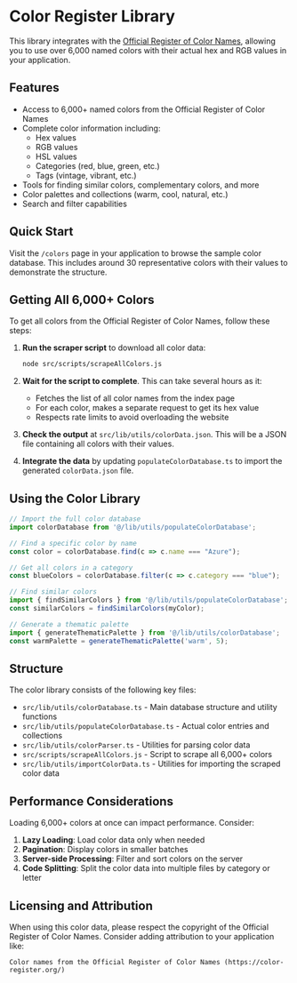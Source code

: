 # Color Register Library

This library integrates with the [Official Register of Color Names](https://color-register.org/), allowing you to use over 6,000 named colors with their actual hex and RGB values in your application.

## Features

- Access to 6,000+ named colors from the Official Register of Color Names
- Complete color information including:
  - Hex values
  - RGB values
  - HSL values
  - Categories (red, blue, green, etc.)
  - Tags (vintage, vibrant, etc.)
- Tools for finding similar colors, complementary colors, and more
- Color palettes and collections (warm, cool, natural, etc.)
- Search and filter capabilities

## Quick Start

Visit the `/colors` page in your application to browse the sample color database. This includes around 30 representative colors with their values to demonstrate the structure.

## Getting All 6,000+ Colors

To get all colors from the Official Register of Color Names, follow these steps:

1. **Run the scraper script** to download all color data:
   ```bash
   node src/scripts/scrapeAllColors.js
   ```

2. **Wait for the script to complete**. This can take several hours as it:
   - Fetches the list of all color names from the index page
   - For each color, makes a separate request to get its hex value
   - Respects rate limits to avoid overloading the website

3. **Check the output** at `src/lib/utils/colorData.json`. This will be a JSON file containing all colors with their values.

4. **Integrate the data** by updating `populateColorDatabase.ts` to import the generated `colorData.json` file.

## Using the Color Library

```typescript
// Import the full color database
import colorDatabase from '@/lib/utils/populateColorDatabase';

// Find a specific color by name
const color = colorDatabase.find(c => c.name === "Azure");

// Get all colors in a category
const blueColors = colorDatabase.filter(c => c.category === "blue");

// Find similar colors
import { findSimilarColors } from '@/lib/utils/populateColorDatabase';
const similarColors = findSimilarColors(myColor);

// Generate a thematic palette
import { generateThematicPalette } from '@/lib/utils/colorDatabase';
const warmPalette = generateThematicPalette('warm', 5);
```

## Structure

The color library consists of the following key files:

- `src/lib/utils/colorDatabase.ts` - Main database structure and utility functions
- `src/lib/utils/populateColorDatabase.ts` - Actual color entries and collections
- `src/lib/utils/colorParser.ts` - Utilities for parsing color data
- `src/scripts/scrapeAllColors.js` - Script to scrape all 6,000+ colors
- `src/lib/utils/importColorData.ts` - Utilities for importing the scraped color data

## Performance Considerations

Loading 6,000+ colors at once can impact performance. Consider:

1. **Lazy Loading**: Load color data only when needed
2. **Pagination**: Display colors in smaller batches
3. **Server-side Processing**: Filter and sort colors on the server
4. **Code Splitting**: Split the color data into multiple files by category or letter

## Licensing and Attribution

When using this color data, please respect the copyright of the Official Register of Color Names. Consider adding attribution to your application like:

```
Color names from the Official Register of Color Names (https://color-register.org/)
``` 